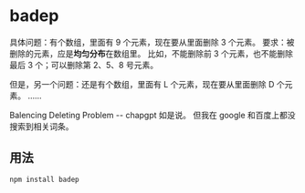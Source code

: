 # badep
具体问题：有个数组，里面有 9 个元素，现在要从里面删除 3 个元素。
要求：被删除的元素，应是**均匀分布**在数组里。
比如，不能删除前 3 个元素，也不能删除最后 3 个；可以删除第 2、5、8 号元素。

但是，另一个问题：还是有个数组，里面有 L 个元素，现在要从里面删除 D 个元素。
……

Balencing Deleting Problem -- chapgpt 如是说。
但我在 google 和百度上都没搜索到相关词条。

## 用法
``` bash
npm install badep
```
